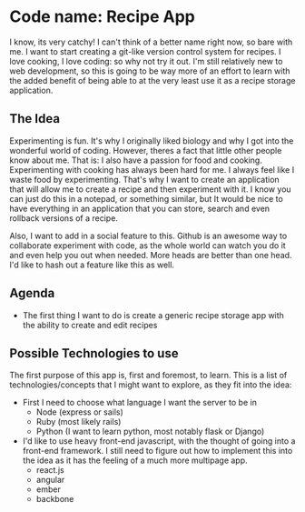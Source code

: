 # Code name: Recipe App

I know, its very catchy! I can't think of a better name right now, so bare with me. I want to start creating a git-like version control system for recipes. I love cooking, I love coding: so why not try it out. I'm still relatively new to web development, so this is going to be way more of an effort to learn with the added benefit of being able to at the very least use it as a recipe storage application.

## The Idea

Experimenting is fun. It's why I originally liked biology and why I got into the wonderful world of coding. However, theres a fact that little other people know about me. That is: I also have a passion for food and cooking. Experimenting with cooking has always been hard for me. I always feel like I waste food by experimenting. That's why I want to create an application that will allow me to create a recipe and then experiment with it. I know you can just do this in a notepad, or something similar, but It would be nice to have everything in an application that you can store, search and even rollback versions of a recipe.

Also, I want to add in a social feature to this. Github is an awesome way to collaborate experiment with code, as the whole world can watch you do it and even help you out when needed. More heads are better than one head. I'd like to hash out a feature like this as well.

## Agenda

* The first thing I want to do is create a generic recipe storage app with the ability to create and edit recipes

## Possible Technologies to use

The first purpose of this app is, first and foremost, to learn. This is a list of technologies/concepts that I might want to explore, as they fit into the idea:
* First I need to choose what language I want the server to be in
	* Node (express or sails)
	* Ruby (most likely rails)
	* Python (I want to learn python, most notably flask or Django)
* I'd like to use heavy front-end javascript, with the thought of going into a front-end framework. I still need to figure out how to implement this into the idea as it has the feeling of a much more multipage app.
	* react.js
	* angular
	* ember
	* backbone




